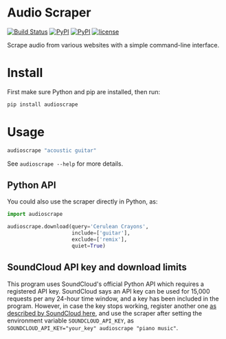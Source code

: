 # Audio Scraper
[![Build Status](https://travis-ci.org/carlthome/audio-scraper.svg?branch=master)](https://travis-ci.org/carlthome/audio-scraper)
[![PyPI](https://img.shields.io/pypi/v/audioscrape.svg)](https://pypi.python.org/pypi/audioscrape)
[![PyPI](https://img.shields.io/pypi/pyversions/audioscrape.svg)](http://py3readiness.org/)
[![license](https://img.shields.io/github/license/mashape/apistatus.svg)](LICENSE)

Scrape audio from various websites with a simple command-line interface.

# Install
First make sure Python and pip are installed, then run:
```sh
pip install audioscrape
```

# Usage
```sh
audioscrape "acoustic guitar"
```

See `audioscrape --help` for more details.

## Python API
You could also use the scraper directly in Python, as:

```python
import audioscrape

audioscrape.download(query='Cerulean Crayons', 
                     include=['guitar'],
                     exclude=['remix'],
                     quiet=True)
```

## SoundCloud API key and download limits
This program uses SoundCloud's official Python API which requires a registered API key. SoundCloud says an API key can be used for 15,000 requests per any 24-hour time window, and a key has been included in the program. However, in case the key stops working, register another one [as described by SoundCloud here](https://github.com/soundcloud/soundcloud-python#basic-use), and use the scraper after setting the environment variable `SOUNDCLOUD_API_KEY`, as `SOUNDCLOUD_API_KEY="your_key" audioscrape "piano music"`.
